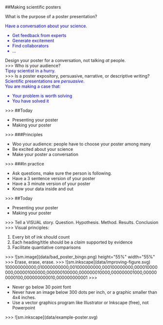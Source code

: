 ##Making scientific posters

>>>
What is the purpose of a poster presentation?
<div class="fragment" style="color:blue">
    Have a conversation about your science.
    <ul>
        <li>Get feedback from experts</li>
        <li>Generate excitement</li>
        <li>Find collaborators</li>
        <li>...</li>
    </ul>
</div>
<div class="fragment">Design your poster for a conversation, not talking <em>at</em> people.</div>
>>>
Who is your audience?
<div class="fragment" style="color:blue">
    Tipsy scientist in a hurry.
</div>
>>>
Is a poster expository, persuasive, narrative, or descriptive writing?
<div class="fragment" style="color:blue">
    Scientific presentations are <em>persuasive</em>.<br/>
    You are making a case that:<br/>
    <ul>
        <li>Your problem is worth solving</li>
        <li>You have solved it</li>
    </ul>
</div>
>>>
##Today
<ul>
    <li>Presenting your poster</li>
    <li>Making your poster</li>
</ul>
>>>
###Principles
<ul>
    <li>Woo your audience: people have to choose your poster among many</li>
    <li class="fragment">Be excited about your science</li>
    <li class="fragment">Make your poster a conversation</li>
</ul>
>>>
###In practice
<ul>
    <li>Ask questions, make sure the person is following.</li>
    <li class="fragment">Have a 3 sentence version of your poster</li>
    <li class="fragment">Have a 3 minute version of your poster</li>
    <li class="fragment">Know your data inside and out</li>
</ul>
>>>
##Today
<ul>
    <li>Presenting your poster</li>
    <li>Making your poster</li>
</ul>
>>>
Tell a VISUAL story.  Question.  Hypothesis.  Method.  Results. Conclusion
>>>
Visual principles: 
    <ol>
        <li>Every bit of ink should count</li>
        <li>Each heading/title should be a <em>claim</em> supported by evidence</li>
        <li>Facilitate quantiative comparisons</li>
    </ol>
>>>
![sm.image](data/bad_poster_bingo.png) height="55%" width="55%"
>>>
Erase, erase, erase.
>>>
![sm.inkscape](data/improving-figure.svg) 100000000000,010000000000,001000000000,000100000000,000010000000,000001000000,000000100000,000000010000,000000001000,000000000100,000000000010,000000000001
>>>
<ul>
    <li>Never go below 30 point font</li>
    <li>Never have an image below 300 dots per inch, or a graphic smaller than 4x4 inches.</li>
    <li>Use a vector graphics program like Illustrator or Inkscape (free), <bold>not</bold> Powerpoint</li>
</ul>
>>>
![sm.inkscape](data/example-poster.svg)
